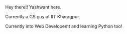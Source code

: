 Hey there!! Yashwant here.

Currently a CS guy at IIT Kharagpur.

Currently into Web Developemt
and learning Python too!

<!---
yashwantkrishna/yashwantkrishna is a ✨ special ✨ repository because its `README.md` (this file) appears on your GitHub profile.
You can click the Preview link to take a look at your changes.
--->
